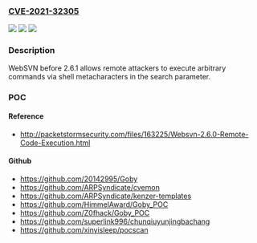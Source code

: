 ### [CVE-2021-32305](https://cve.mitre.org/cgi-bin/cvename.cgi?name=CVE-2021-32305)
![](https://img.shields.io/static/v1?label=Product&message=n%2Fa&color=blue)
![](https://img.shields.io/static/v1?label=Version&message=n%2Fa&color=blue)
![](https://img.shields.io/static/v1?label=Vulnerability&message=n%2Fa&color=brighgreen)

### Description

WebSVN before 2.6.1 allows remote attackers to execute arbitrary commands via shell metacharacters in the search parameter.

### POC

#### Reference
- http://packetstormsecurity.com/files/163225/Websvn-2.6.0-Remote-Code-Execution.html

#### Github
- https://github.com/20142995/Goby
- https://github.com/ARPSyndicate/cvemon
- https://github.com/ARPSyndicate/kenzer-templates
- https://github.com/HimmelAward/Goby_POC
- https://github.com/Z0fhack/Goby_POC
- https://github.com/superlink996/chunqiuyunjingbachang
- https://github.com/xinyisleep/pocscan

